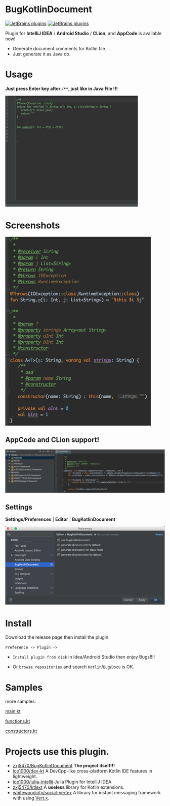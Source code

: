 # BugKotlinDocument

[![JetBrains plugins](https://img.shields.io/jetbrains/plugin/v/9781-bugkotlindocument.svg?style=flat-square)](https://plugins.jetbrains.com/plugin/9781-bugkotlindocument)
[![JetBrains plugins](https://img.shields.io/jetbrains/plugin/d/9781-bugkotlindocument.svg?style=flat-square)](https://plugins.jetbrains.com/plugin/9781-bugkotlindocument)

Plugin for **IntelliJ IDEA** / **Android Studio** / **CLion**, and **AppCode** is available now!

- Generate document comments for Kotlin file.
- Just generate it as Java do.

# Usage 

**Just press Enter key after `/**`, just like in Java File !!!**

![gif](images/pic01.gif) 

# Screenshots
![png](images/pic02.png) 

## AppCode and CLion support!
![png](images/pic04.png) 

## Settings

**Settings/Preferences** | **Editor** | **BugKotlinDocument**

![png](images/pic03.png) 

# Install
Download the release page then install the plugin.

`Preference -> Plugin ->`

- `Install plugin from disk` in Idea/Android Studio
then enjoy Bugs!!!!

- Or `browse repositories` and search `Kotlin`/`Bug`/`Docu` is OK.

# Samples

more samples:

[main.kt](src/test/kotlin/com/github/zxj5470/bugktdoc/samples/main.kt)

[functions.kt](src/test/kotlin/com/github/zxj5470/bugktdoc/samples/functions.kt)

[constructors.kt](src/test/kotlin/com/github/zxj5470/bugktdoc/samples/constructors.kt)

# Projects use this plugin.
- [zxj5470/BugKotlinDocument](https://github.com/zxj5470/BugKotlinDocument)
**The project itself!!!**
- [ice1000/dev-kt](https://github.com/ice1000/dev-kt)
A DevCpp-like cross-platform Kotlin IDE features in lightweight.
- [ice1000/julia-intellij](https://github.com/ice1000/julia-intellij)
Julia Plugin for IntelliJ IDEA
- [zxj5470/ktlext](https://github.com/zxj5470/ktlext)
A **useless** library for Kotlin extensions. 
- [whitewoodcity/social-vertex](https://github.com/whitewoodcity/social-vertex)
A library for instant messaging framework with using [Vert.x](https://vert.io). 
